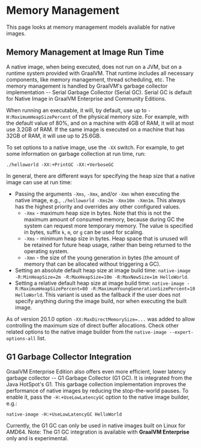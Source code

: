 # Memory Management

This page looks at memory management models available for native images.

## Memory Management at Image Run Time

A native image, when being executed, does not run on a JVM, but on a runtime
system provided with GraalVM. That runtime includes all necessary components,
like memory management, thread scheduling, etc. The memory management is handled
by GraalVM's garbage collector implementation -- Serial Garbage Collector
(Serial GC). Serial GC is default for Native Image in GraalVM Enterprise and
Community Editions.

When running an executable, it will, by default, use up to
`-H:MaximumHeapSizePercent` of the physical memory size. For example, with the
default value of 80%, and on a machine with 4GB of RAM, it will at most use
3.2GB of RAM. If the same image is executed on a machine that has 32GB of RAM,
it will use up to 25.6GB.

To set options to a native image, use the `-XX` switch. For example, to get some information on garbage collection at run time, run:
```shell
./helloworld -XX:+PrintGC -XX:+VerboseGC
```

In general, there are different ways for specifying the heap size that a native image can use at run time:
* Passing the arguments `-Xms`, `-Xmx`, and/or `-Xmn` when executing the native image, e.g., `./helloworld -Xms2m -Xmx10m -Xmn1m`. This always has the highest priority and overrides any other configured values.
  * `-Xmx` - maximum heap size in bytes. Note that this is not the maximum amount of consumed memory, because during GC the system can request more temporary memory. The value is specified in bytes, suffix `k`, `m`, or `g` can be used for scaling.
  * `-Xms` - minimum heap size in bytes. Heap space that is unused will be retained for future heap usage, rather than being returned to the operating system.
  * `-Xmn` - the size of the young generation in bytes (the amount of memory that can be allocated without triggering a GC).
* Setting an absolute default heap size at image build time: `native-image -R:MinHeapSize=2m -R:MaxHeapSize=10m -R:MaxNewSize=1m HelloWorld`.
* Setting a relative default heap size at image build time: `native-image -R:MaximumHeapSizePercent=80 -R:MaximumYoungGenerationSizePercent=10 HelloWorld`. This variant is used as the fallback if the user does not specify anything during the image build, nor when executing the built image.

As of version 20.1.0 option `-XX:MaxDirectMemorySize=...` was added to allow
controlling the maximum size of direct buffer allocations. Check other related options to the native image builder from the `native-image --expert-options-all` list.

## G1 Garbage Collector Integration

GraalVM Enterprise Edition also offers even more efficient, lower latency garbage collector -- G1 Garbage Collector (G1 GC).
It is integrated from the Java HotSpot's G1. This garbage collection implementation
improves the performance of native images by reducing the stop-the-world pauses.
To enable it, pass the `-H:+UseLowLatencyGC` option to the native image builder, e.g.:
```shell
native-image -H:+UseLowLatencyGC HelloWorld
```

Currently, the G1 GC can only be used in native images built on Linux for AMD64.
Note: The G1 GC integration is available with **GraalVM Enterprise** only and is experimental.
